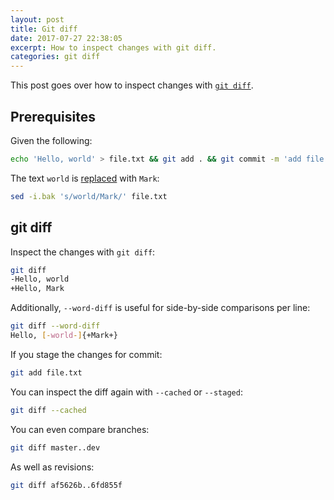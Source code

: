 ```yaml
---
layout: post
title: Git diff
date: 2017-07-27 22:38:05
excerpt: How to inspect changes with git diff.
categories: git diff
---
```


This post goes over how to inspect changes with [`git diff`](https://git-scm.com/docs/git-diff).

## Prerequisites

Given the following:

```sh
echo 'Hello, world' > file.txt && git add . && git commit -m 'add file'
```

The text `world` is [replaced](https://www.digitalocean.com/community/tutorials/the-basics-of-using-the-sed-stream-editor-to-manipulate-text-in-linux) with `Mark`:

```sh
sed -i.bak 's/world/Mark/' file.txt
```

## git diff

Inspect the changes with `git diff`:

```sh
git diff
-Hello, world
+Hello, Mark
```

Additionally, `--word-diff` is useful for side-by-side comparisons per line:

```sh
git diff --word-diff
Hello, [-world-]{+Mark+}
```

If you stage the changes for commit:

```sh
git add file.txt
```

You can inspect the diff again with `--cached` or `--staged`:

```sh
git diff --cached
```

You can even compare branches:

```sh
git diff master..dev
```

As well as revisions:

```sh
git diff af5626b..6fd855f
```
